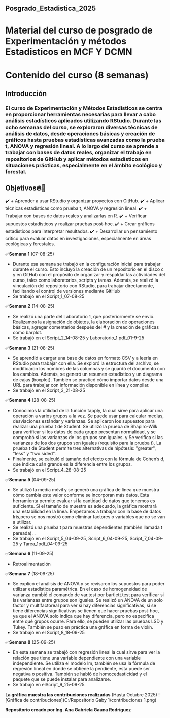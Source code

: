 ## Posgrado_Estadistica_2025
# Material del curso de posgrado de Experimentación y métodos Estadisticos en MCF Y DCMN
# Contenido del curso (8 semanas)

## Introducción
### El curso de Experimentación y Métodos Estadísticos se centra en proporcionar herramientas necesarias para llevar a cabo análisis estadísticos aplicados utilizando RStudio. Durante las ocho semanas del curso, se exploraron diversas técnicas de análisis de datos, desde operaciones básicas y creación de gráficos hasta pruebas estadísticas avanzadas como la prueba t, ANOVA y regresión lineal. A lo largo del curso se aprende a trabajar con bases de datos reales, organizar el trabajo en repositorios de GitHub y aplicar métodos estadísticos en situaciones prácticas, especialmente en el ámbito ecológico y forestal.
 
## Objetivos🔥🎯
  ✔️ + Aprender a usar RStudio y organizar proyectos con GitHub.
  ✔️ + Aplicar técnicas estadísticas como prueba t, ANOVA y regresión lineal.
  ✔️ + Trabajar con bases de datos reales y analizarlas en R.
  ✔️ + Verificar supuestos estadísticos y realizar pruebas post-hoc.
  ✔️ + Crear gráficos estadísticos para interpretar resultados.
  ✔️ + Desarrollar un pensamiento crítico para evaluar datos en investigaciones, especialmente en áreas ecológicas y forestales.

 
 ✅**Semana 1** (07-08-25) 
 + Durante esa semana se trabajó en la configuración inicial para trabajar durante el curso.  Esto incluyó la creación de un repositorio en el disco c y en GitHub con el propósito de organizar y respaldar las actividades del curso, tales como laboratorios, scripts y tareas. Además, se realizó la vinculación del repositorio con RStudio, para trabajar directamente, facilitando el control de versiones mediante GitHub
 + Se trabajó en el Script_1_07-08-25 

 ✅**Semana 2** (14-08-25)
 + Se realizó una parte del Laboratorio 1, que posteriormente se envió. Realizamos la asignación de objetos, la elaboración de operaciones básicas, agregar comentarios después del # y la creación de gráficas como  barplot.
 + Se trabajó en el Script_2_14-08-25 y Laboratorio_1.pdf_01-9-25

 ✅**Semana 3** (21-08-25)
 + Se aprendió a cargar una base de datos en formato CSV y a leerla en RStudio para trabajar con ella. Se exploró la estructura del archivo, se modificaron los nombres de las columnas y se guardó el documento con los cambios. Además, se generó un resumen estadístico y un diagrama de cajas (boxplot). También se practicó cómo importar datos desde una URL para trabajar con información disponible en línea y compilar. 
 + Se trabajó en el Script_3_21-08-25

 ✅**Semana 4** (28-08-25)
 + Conocimos la utilidad de la función tapply, la cual sirve para aplicar una operación a varios grupos a la vez. Se puede usar para calcular medias, desviaciones estándar y varianzas. Se aplicaron los supuestos para realizar una prueba t de Student. Se utilizó la prueba de Shapiro-Wilk para verificar si los datos de cada grupo presentan normalidad, y se comprobó si las varianzas de los grupos son iguales. y Se verifica si las varianzas de los dos grupos son iguales (requisito para la prueba t). La prueba t de Student permite tres alternativas de hipótesis: "greater", "less" y "two.sided".
 + Finalmente, se calculó el tamaño del efecto con la fórmula de Cohen’s d, que indica cuán grande es la diferencia entre los grupos.
 + Se trabajó en el Script_4_28-08-25

 ✅**Semana 5** (04-09-25)
 + Se utilizó la media móvil y se generó una gráfica de línea que muestra cómo cambia este valor conforme se incorporan más datos. Esta herramienta permite evaluar si la cantidad de datos que tenemos es suficiente. Si el tamaño de muestra es adecuado, la gráfica mostrará una estabilidad en la línea. Empezamos a trabajar con la base de datos Iris,pero se nos mostró como eliminar factores o variables que no se van a utilizar.
 + Se realizó una prueba t para muestras dependientes (también llamada t pareada). . 
 + Se trabajó en el Script_5_04-09-25, Script_6_04-09-25, Script_7_04-09-25 y Tarea_1pdf_04-09-25

 ✅**Semana 6** (11-09-25)
 + Retroalimentación

 ✅**Semana 7** (18-09-25)
 + Se explicó el análisis de ANOVA y se revisaron los supuestos para poder utilizar estadística paramétrica. En el caso de homogeneidad de varianza cambió el comando de var.test por bartlett.test para verificar si las varianzas entre grupos son iguales. Se realizó un ANOVA de un solo factor y multifactoreal para ver si hay diferencias significativas, si se tiene diferencias significativas se tienen que hacer pruebas post-hoc, ya que el ANOVA solo indica que hay diferencia, pero no especifica entre qué grupos ocurre. Para ello, se pueden utilizar las pruebas LSD y Tukey. También se puso en práctica una gráfica en forma de violín. 
 + Se trabajó en el Script_8_18-09-25

 ✅**Semana 8** (25-09-25)
 + En esta semana se trabajó con regresión lineal la cual sirve para ver la relación que tiene una variable dependiente con una variable independiente. Se utiliza el modelo lm, también se usa la fórmula de regresión lineal en donde se obtiene la pendiente, esta puede ser negativa o positiva. También se habló de homocedasticidad y el paquete que se puede instalar para analizarse. 
 + Se trabajó en elScript_9_25-09-25
 
 **La gráfica muestra las contribuciones realizadas** (Hasta Octubre 2025)
 ![Gráfica de contribuciones](C:/Repositorio Gaby 1/contribuciones 1.png)
 
  **Repositorio creado por Ing. Ana Gabriela Gauna Rodríguez**
 